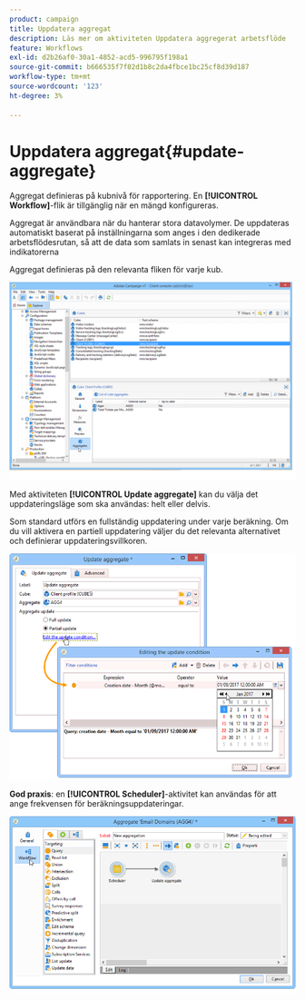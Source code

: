 ```yaml
---
product: campaign
title: Uppdatera aggregat
description: Läs mer om aktiviteten Uppdatera aggregerat arbetsflöde
feature: Workflows
exl-id: d2b26af0-30a1-4852-acd5-996795f198a1
source-git-commit: b666535f7f82d1b8c2da4fbce1bc25cf8d39d187
workflow-type: tm+mt
source-wordcount: '123'
ht-degree: 3%

---
```


# Uppdatera aggregat{#update-aggregate}



Aggregat definieras på kubnivå för rapportering. En **[!UICONTROL Workflow]**-flik är tillgänglig när en mängd konfigureras.

Aggregat är användbara när du hanterar stora datavolymer. De uppdateras automatiskt baserat på inställningarna som anges i den dedikerade arbetsflödesrutan, så att de data som samlats in senast kan integreras med indikatorerna

Aggregat definieras på den relevanta fliken för varje kub.

![](assets/s_advuser_cube_agregate_01.png)


Med aktiviteten **[!UICONTROL Update aggregate]** kan du välja det uppdateringsläge som ska användas: helt eller delvis.

Som standard utförs en fullständig uppdatering under varje beräkning. Om du vill aktivera en partiell uppdatering väljer du det relevanta alternativet och definierar uppdateringsvillkoren.

![](assets/s_advuser_cube_agregate_05.png)

**God praxis**: en **[!UICONTROL Scheduler]**-aktivitet kan användas för att ange frekvensen för beräkningsuppdateringar.

![](assets/s_advuser_cube_agregate_04.png)
